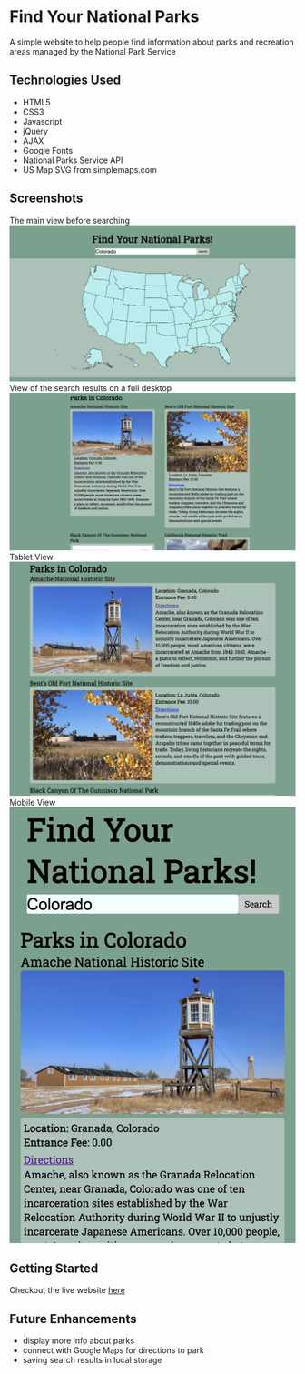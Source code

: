 # Find Your National Parks

A simple website to help people find information about parks and recreation areas managed by the National Park Service

## Technologies Used

- HTML5
- CSS3
- Javascript
- jQuery
- AJAX
- Google Fonts
- National Parks Service API
- US Map SVG from simplemaps.com

## Screenshots

The main view before searching
![Main View](./img/main-view.png 'Main View')
View of the search results on a full desktop
![Results View](./img/results-view.png 'Result')
Tablet View
![Tablet View](./img/tablet-view.png 'Tablet')
Mobile View
![Mobile View](./img/mobile-view.png 'Mobile')

## Getting Started

Checkout the live website [here](https://find-your-national-parks.netlify.app/)

## Future Enhancements

- display more info about parks
- connect with Google Maps for directions to park
- saving search results in local storage
